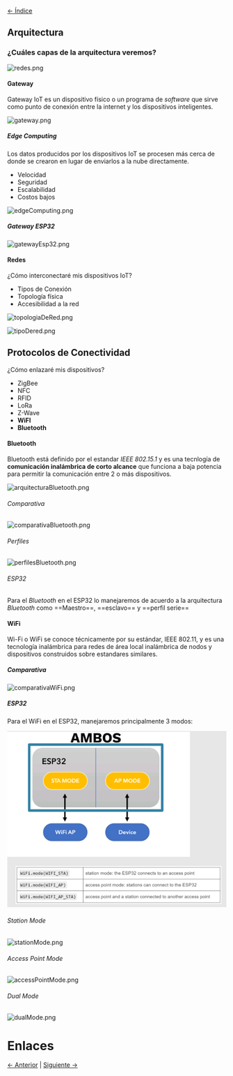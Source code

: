 [<- Índice](Internet%20of%20Things%20(IoT).md)

## Arquitectura

### ¿Cuáles capas de la arquitectura veremos?

![redes.png](redes.png)

#### Gateway

Gateway IoT es un dispositivo físico o un programa de *software* que sirve como punto de conexión entre la internet y los dispositivos inteligentes.

![gateway.png](gateway.png)

##### Edge Computing

Los datos producidos por los dispositivos IoT se procesen más cerca de donde se crearon en lugar de enviarlos a la nube directamente.

- Velocidad
- Seguridad
- Escalabilidad
- Costos bajos

![edgeComputing.png](edgeComputing.png)

##### Gateway ESP32

![gatewayEsp32.png](gatewayEsp32.png)

#### Redes

¿Cómo interconectaré mis dispositivos IoT?

- Tipos de Conexión
- Topología física
- Accesibilidad a la red

![topologiaDeRed.png](topologiaDeRed.png)

![tipoDered.png](tipoDered.png)

## Protocolos de Conectividad

¿Cómo enlazaré mis dispositivos?

- ZigBee
- NFC
- RFID
- LoRa
- Z-Wave
- **WiFI**
- **Bluetooth**

#### Bluetooth

Bluetooth está definido por el estandar *IEEE 802.15.1* y es una tecnlogía de **comunicación inalámbrica de corto alcance** que funciona a baja potencia para permitir la comunicación entre 2 o más dispositivos.

![arquitecturaBluetooth.png](arquitecturaBluetooth.png)

###### Comparativa

![comparativaBluetooth.png](comparativaBluetooth.png)

###### Perfiles

![perfilesBluetooth.png](perfilesBluetooth.png)

###### ESP32

Para el *Bluetooth* en el ESP32 lo manejaremos de acuerdo a la arquitectura *Bluetooth* como ==Maestro==, ==esclavo== y ==perfil serie==

#### WiFi

Wi-Fi o WiFi se conoce técnicamente por su estándar, IEEE 802.11, y es una tecnología inalámbrica para redes de área local inalámbrica de nodos y dispositivos construidos sobre estandares similares.

##### Comparativa

![comparativaWiFi.png](comparativaWiFi.png)

##### ESP32

Para el WiFi en el ESP32, manejaremos principalmente 3 modos:

![IoT/imagenes/wifiEsp32.png](IoT/imagenes/wifiEsp32.png)


###### Station Mode

![stationMode.png](stationMode.png)

###### Access Point Mode

![accessPointMode.png](accessPointMode.png)

###### Dual Mode

![dualMode.png](dualMode.png)

# Enlaces

[<- Anterior](Codigos%20de%20se%C3%B1ales%20digitales%20y%20analogicas.md) | [Siguiente ->](Codigos%20de%20Conectividad.md)